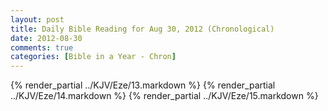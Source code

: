 ```yaml
---
layout: post
title: Daily Bible Reading for Aug 30, 2012 (Chronological)
date: 2012-08-30
comments: true
categories: [Bible in a Year - Chron]
---
```

{% render_partial ../KJV/Eze/13.markdown %}
{% render_partial ../KJV/Eze/14.markdown %}
{% render_partial ../KJV/Eze/15.markdown %}
